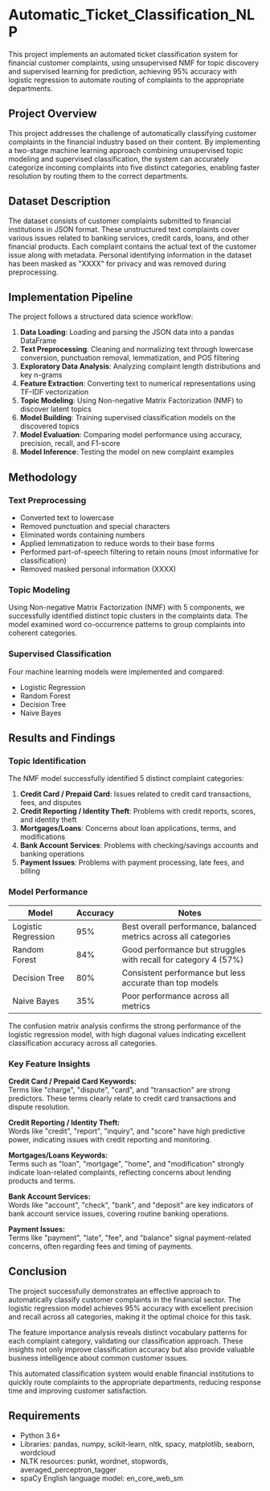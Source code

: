 # Automatic_Ticket_Classification_NLP
This project implements an automated ticket classification system for financial customer complaints, using unsupervised NMF for topic discovery and supervised learning for prediction, achieving 95% accuracy with logistic regression to automate routing of complaints to the appropriate departments.


## Project Overview
This project addresses the challenge of automatically classifying customer complaints in the financial industry based on their content. By implementing a two-stage machine learning approach combining unsupervised topic modeling and supervised classification, the system can accurately categorize incoming complaints into five distinct categories, enabling faster resolution by routing them to the correct departments.

## Dataset Description
The dataset consists of customer complaints submitted to financial institutions in JSON format. These unstructured text complaints cover various issues related to banking services, credit cards, loans, and other financial products. Each complaint contains the actual text of the customer issue along with metadata. Personal identifying information in the dataset has been masked as "XXXX" for privacy and was removed during preprocessing.

## Implementation Pipeline
The project follows a structured data science workflow:

1. **Data Loading**: Loading and parsing the JSON data into a pandas DataFrame
2. **Text Preprocessing**: Cleaning and normalizing text through lowercase conversion, punctuation removal, lemmatization, and POS filtering
3. **Exploratory Data Analysis**: Analyzing complaint length distributions and key n-grams
4. **Feature Extraction**: Converting text to numerical representations using TF-IDF vectorization
5. **Topic Modeling**: Using Non-negative Matrix Factorization (NMF) to discover latent topics
6. **Model Building**: Training supervised classification models on the discovered topics
7. **Model Evaluation**: Comparing model performance using accuracy, precision, recall, and F1-score
8. **Model Inference**: Testing the model on new complaint examples

## Methodology

### Text Preprocessing
- Converted text to lowercase
- Removed punctuation and special characters
- Eliminated words containing numbers
- Applied lemmatization to reduce words to their base forms
- Performed part-of-speech filtering to retain nouns (most informative for classification)
- Removed masked personal information (XXXX)

### Topic Modeling
Using Non-negative Matrix Factorization (NMF) with 5 components, we successfully identified distinct topic clusters in the complaints data. The model examined word co-occurrence patterns to group complaints into coherent categories.

### Supervised Classification
Four machine learning models were implemented and compared:
- Logistic Regression
- Random Forest
- Decision Tree
- Naive Bayes

## Results and Findings

### Topic Identification
The NMF model successfully identified 5 distinct complaint categories:
1. **Credit Card / Prepaid Card**: Issues related to credit card transactions, fees, and disputes
2. **Credit Reporting / Identity Theft**: Problems with credit reports, scores, and identity theft
3. **Mortgages/Loans**: Concerns about loan applications, terms, and modifications
4. **Bank Account Services**: Problems with checking/savings accounts and banking operations
5. **Payment Issues**: Problems with payment processing, late fees, and billing

### Model Performance

| Model | Accuracy | Notes |
|-------|----------|-------|
| Logistic Regression | 95% | Best overall performance, balanced metrics across all categories |
| Random Forest | 84% | Good performance but struggles with recall for category 4 (57%) |
| Decision Tree | 80% | Consistent performance but less accurate than top models |
| Naive Bayes | 35% | Poor performance across all metrics |

The confusion matrix analysis confirms the strong performance of the logistic regression model, with high diagonal values indicating excellent classification accuracy across all categories.

### Key Feature Insights

**Credit Card / Prepaid Card Keywords:**  
Terms like "charge", "dispute", "card", and "transaction" are strong predictors. These terms clearly relate to credit card transactions and dispute resolution.

**Credit Reporting / Identity Theft:**  
Words like "credit", "report", "inquiry", and "score" have high predictive power, indicating issues with credit reporting and monitoring.

**Mortgages/Loans Keywords:**  
Terms such as "loan", "mortgage", "home", and "modification" strongly indicate loan-related complaints, reflecting concerns about lending products and terms.

**Bank Account Services:**  
Words like "account", "check", "bank", and "deposit" are key indicators of bank account service issues, covering routine banking operations.

**Payment Issues:**  
Terms like "payment", "late", "fee", and "balance" signal payment-related concerns, often regarding fees and timing of payments.

## Conclusion

The project successfully demonstrates an effective approach to automatically classify customer complaints in the financial sector. The logistic regression model achieves 95% accuracy with excellent precision and recall across all categories, making it the optimal choice for this task.

The feature importance analysis reveals distinct vocabulary patterns for each complaint category, validating our classification approach. These insights not only improve classification accuracy but also provide valuable business intelligence about common customer issues.

This automated classification system would enable financial institutions to quickly route complaints to the appropriate departments, reducing response time and improving customer satisfaction.

## Requirements
- Python 3.6+
- Libraries: pandas, numpy, scikit-learn, nltk, spacy, matplotlib, seaborn, wordcloud
- NLTK resources: punkt, wordnet, stopwords, averaged_perceptron_tagger
- spaCy English language model: en_core_web_sm
